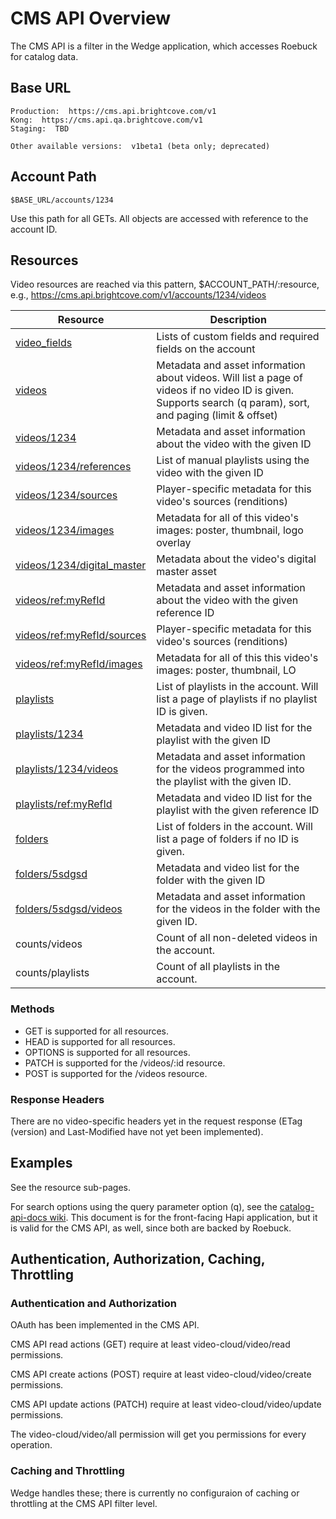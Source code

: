 # CMS API Overview

The CMS API is a filter in the Wedge application, which accesses Roebuck for catalog data.

## Base URL
    Production:  https://cms.api.brightcove.com/v1
    Kong:  https://cms.api.qa.brightcove.com/v1
    Staging:  TBD

    Other available versions:  v1beta1 (beta only; deprecated)

## Account Path
    $BASE_URL/accounts/1234

Use this path for all GETs.  All objects are accessed with reference to the account ID.

## Resources
Video resources are reached via this pattern, $ACCOUNT_PATH/:resource, e.g., https://cms.api.brightcove.com/v1/accounts/1234/videos

| Resource | Description |
| --- | --- |
| [video_fields](video_fields.md)| Lists of custom fields and required fields on the account |
| [videos](videos.md) | Metadata and asset information about videos. Will list a page of videos if no video ID is given.  Supports search (q param), sort, and paging (limit & offset) |
| [videos/1234](video.md) | Metadata and asset information about the video with the given ID |
| [videos/1234/references](video.md) | List of manual playlists using the video with the given ID |
| [videos/1234/sources](sources.md) | Player-specific metadata for this video's sources (renditions) |
| [videos/1234/images](images.md) | Metadata for all of this video's images: poster, thumbnail, logo overlay |
| [videos/1234/digital_master](digital_master.md) | Metadata about the video's digital master asset |
| [videos/ref:myRefId](video.md) | Metadata and asset information about the video with the given reference ID |
| [videos/ref:myRefId/sources](sources.md) | Player-specific metadata for this video's sources (renditions) |
| [videos/ref:myRefId/images](images.md) | Metadata for all of this this video's images: poster, thumbnail, LO |
| [playlists](playlists.md) | List of playlists in the account. Will list a page of playlists if no playlist ID is given. |
| [playlists/1234](playlist.md) | Metadata and video ID list for the playlist with the given ID |
| [playlists/1234/videos](videos.md) | Metadata and asset information for the videos programmed into the playlist with the given ID.|
| [playlists/ref:myRefId](playlist.md) | Metadata and video ID list for the playlist with the given reference ID |
| [folders](fodlers.md) | List of folders in the account. Will list a page of folders if no ID is given. |
| [folders/5sdgsd](folder.md) | Metadata and video list for the folder with the given ID |
| [folders/5sdgsd/videos](videos.md) | Metadata and asset information for the videos in the folder with the given ID.|
| counts/videos | Count of all non-deleted videos in the account.|
| counts/playlists | Count of all playlists in the account.|

### Methods
* GET is supported for all resources.
* HEAD is supported for all resources.
* OPTIONS is supported for all resources.
* PATCH is supported for the /videos/:id resource.
* POST is supported for the /videos resource.

### Response Headers
There are no video-specific headers yet in the request response (ETag (version) and Last-Modified have not yet been implemented).

## Examples
See the resource sub-pages.

For search options using the query parameter option (q), see the [catalog-api-docs wiki](https://bithub.brightcove.com/videocloud/catalog-api-docs/wiki/Catalog-API-v1alpha3-Videos#search-videos).  This document is for the front-facing Hapi application, but it is valid for the CMS API, as well, since both are backed by Roebuck.

## Authentication, Authorization, Caching, Throttling
### Authentication and Authorization
OAuth has been implemented in the CMS API.

CMS API read actions (GET) require at least video-cloud/video/read permissions.

CMS API create actions (POST) require at least video-cloud/video/create permissions.

CMS API update actions (PATCH) require at least video-cloud/video/update permissions.

The video-cloud/video/all permission will get you permissions for every operation.

### Caching and Throttling
Wedge handles these; there is currently no configuraion of caching or throttling at the CMS API filter level.
